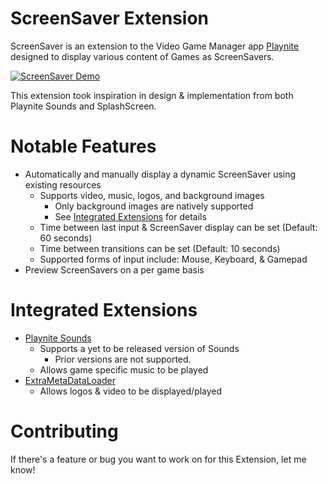 # ScreenSaver Extension
ScreenSaver is an extension to the Video Game Manager app <a href="https://github.com/JosefNemec/Playnite">Playnite</a>
designed to display various content of Games as ScreenSavers. 

[![ScreenSaver Demo](https://img.youtube.com/vi/chkAvzC7tQs/0.jpg)](https://www.youtube.com/watch?v=chkAvzC7tQs)

This extension took inspiration in design & implementation from both Playnite Sounds and SplashScreen.
# Notable Features
* Automatically and manually display a dynamic ScreenSaver using existing resources
  - Supports video, music, logos, and background images
    - Only background images are natively supported
    - See <a href="https://github.com/cnapolit/ScreenSaver/new/main?readme=1#notable-features">Integrated Extensions</a> for details
  - Time between last input & ScreenSaver display can be set (Default: 60 seconds)
  - Time between transitions can be set (Default: 10 seconds)
  - Supported forms of input include: Mouse, Keyboard, & Gamepad
* Preview ScreenSavers on a per game basis
# Integrated Extensions
* <a href="https://github.com/joyrider3774/PlayniteSound">Playnite Sounds</a>
  - Supports a yet to be released version of Sounds
    - Prior versions are not supported.
  - Allows game specific music to be played
* <a href="https://github.com/darklinkpower/PlayniteExtensionsCollection">ExtraMetaDataLoader</a>
  - Allows logos & video to be displayed/played
# Contributing
If there's a feature or bug you want to work on for this Extension, let me know!

